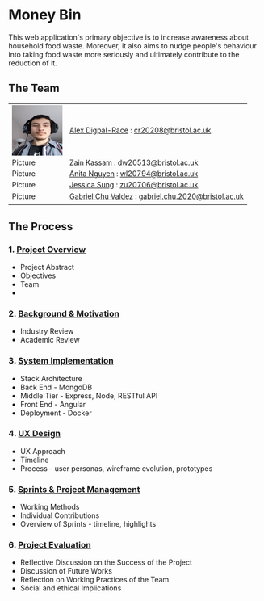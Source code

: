 # **Money Bin**

This web application's primary objective is to increase awareness about household food waste. Moreover, it also aims to nudge people's behaviour into taking food waste more seriously and ultimately contribute to the reduction of it.

## **The Team**
|             |             |
| ----------- | ----------- |
| <img align="left" width="100" height="100" src="Portfolio/Images/glorious_leader_2.jpeg">| [Alex Digpal-Race](https://github.com/alexDigpalRace) : <cr20208@bristol.ac.uk>|
| Picture     |[Zain Kassam](https://github.com/Zainzzkk) : <dw20513@bristol.ac.uk>|
| Picture     |[Anita Nguyen](https://github.com/ng0c) : <wl20794@bristol.ac.uk>|
| Picture     |[Jessica Sung](https://github.com/jessicaksung) : <zu20706@bristol.ac.uk>
| Picture     |[Gabriel Chu Valdez](https://github.com/gabrielchuv) : <gabriel.chu.2020@bristol.ac.uk>
|             |             |


## **The Process**

### 1. [Project Overview](Portfolio/ProjectOverview.md)
* Project Abstract 
* Objectives
* Team
* 
### 2. [Background & Motivation](Portfolio/BackgroundAndMotivation.md)
* Industry Review
* Academic Review

### 3. [System Implementation](Portfolio/SystemImplementation.md)
* Stack Architecture
* Back End - MongoDB
* Middle Tier - Express, Node, RESTful API
* Front End - Angular
* Deployment - Docker

### 4. [UX Design](Portfolio/UXDesign.md)
* UX Approach 
* Timeline 
* Process - user personas, wireframe evolution, prototypes 

### 5. [Sprints & Project Management](Portfolio/SprintsAndProjectManagement.md)
* Working Methods 
* Individual Contributions 
* Overview of Sprints - timeline, highlights 

### 6. [Project Evaluation](Portfolio/ProjectEvaluation.md)
* Reflective Discussion on the Success of the Project
* Discussion of Future Works
* Reflection on Working Practices of the Team
* Social and ethical Implications
